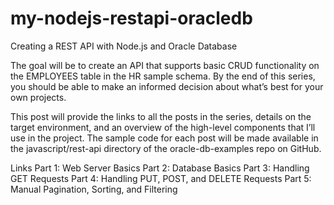 # my-nodejs-restapi-oracledb
Creating a REST API with Node.js and Oracle Database

The goal will be to create an API that supports basic CRUD functionality on the EMPLOYEES table in the HR sample schema. By the end of this series, you should be able to make an informed decision about what’s best for your own projects.

This post will provide the links to all the posts in the series, details on the target environment, and an overview of the high-level components that I’ll use in the project. The sample code for each post will be made available in the javascript/rest-api directory of the oracle-db-examples repo on GitHub.

Links
Part 1: Web Server Basics
Part 2: Database Basics
Part 3: Handling GET Requests
Part 4: Handling PUT, POST, and DELETE Requests
Part 5: Manual Pagination, Sorting, and Filtering
